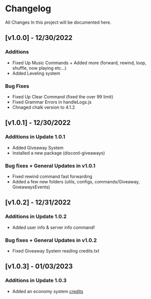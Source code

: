 # Changelog

All Changes In this project will be documented here.

## [v1.0.0] - 12/30/2022

### Additions

- Fixed Up Music Commands + Added more (forward, rewind, loop, shuffle, now playing etc...)
- Added Leveling system

### Bug Fixes

- Fixed Up Clear Command (fixed the over 99 limit)
- Fixed Grammar Errors in handleLogs.js
- Chnaged chalk version to 4.1.2

## [v1.0.1] - 12/30/2022

### Additions in Update 1.0.1

- Added Giveaway System
- Installed a new package (discord-giveaways)

### Bug fixes + General Updates in v1.0.1

- Fixed rewind command fast forwarding
- Added a few new folders (utils, configs, commands/Giveaway, GiveawaysEvents)

## [v1.0.2] - 12/31/2022

### Additions in Update 1.0.2

- Added user info & server info command!

### Bug fixes + General Updates in v1.0.2

- Fixed Giveaway System reading credits.txt

## [v1.0.3] - 01/03/2023

### Additions in Update 1.0.3

- Added an economy system [credits](https://www.youtube.com/@ctk_warrior)
